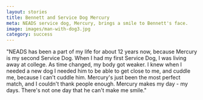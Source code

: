 ```yaml
---
layout: stories
title: Bennett and Service Dog Mercury
meta: NEADS service dog, Mercury, brings a smile to Bennett's face.
image: images/man-with-dog3.jpg
category: success
---
```


"NEADS has been a part of my life for about 12 years now, because Mercury is my second Service Dog. When I had my first Service Dog, I was living away at college. As time changed, my body got weaker. I knew when I needed a new dog I needed him to be able to get close to me, and cuddle me, because I can't cuddle him. Mercury's just been the most perfect match, and I couldn't thank people enough. Mercury makes my day - my days. There's not one day that he can't make me smile."